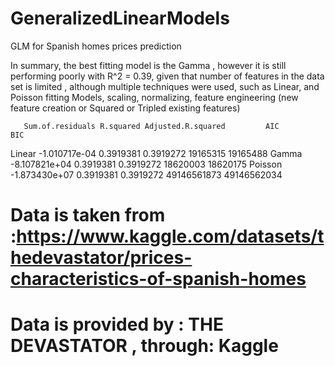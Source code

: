 # GeneralizedLinearModels
GLM for Spanish homes prices prediction 

In summary, the best fitting model is the Gamma , however it is still performing poorly with R^2 = 0.39, given that number of features in the data set is limited , although multiple techniques were used, such as Linear, and Poisson fitting Models, scaling, normalizing, feature engineering (new feature creation or Squared or Tripled existing features)


       Sum.of.residuals R.squared Adjusted.R.squared         AIC         BIC
Linear     -1.010717e-04 0.3919381          0.3919272    19165315    19165488
Gamma      -8.107821e+04 0.3919381          0.3919272    18620003    18620175
Poisson    -1.873430e+07 0.3919381          0.3919272 49146561873 49146562034


# Data is taken from :https://www.kaggle.com/datasets/thedevastator/prices-characteristics-of-spanish-homes
# Data is provided by : THE DEVASTATOR , through: Kaggle 

